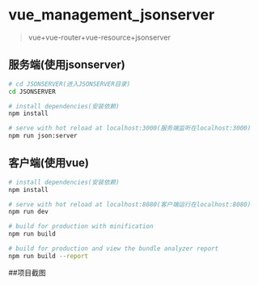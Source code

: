 # vue_management_jsonserver

> vue+vue-router+vue-resource+jsonserver

## 服务端(使用jsonserver)

``` bash
# cd JSONSERVER(进入JSONSERVER目录)
cd JSONSERVER

# install dependencies(安装依赖)
npm install

# serve with hot reload at localhost:3000(服务端监听在localhost:3000)
npm run json:server

```

## 客户端(使用vue)

``` bash
# install dependencies(安装依赖)
npm install

# serve with hot reload at localhost:8080(客户端运行在localhost:8080)
npm run dev

# build for production with minification
npm run build

# build for production and view the bundle analyzer report
npm run build --report

```
##项目截图


